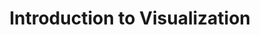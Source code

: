 ---
title: Introduction to Visualization
layout: slideshow
slides:



    - content: |

        # Introduction to Graphs and Visualization 



    - content: |

        ## What is Visualization? 


        + It is based on (non-visual) data
        + It produces an image
        + The result is readable and recognizable [Kosara (2007)](http://kosara.net/papers/2007/Kosara_IV_2007.pdf)
        {:.fragment}
            
      notes: |
        Its hard to to  give an exact definition of what visualization is. You'll know it when you see it. Sorry. 

        At the highest level Information visualization is the graphical representation of data (numerical, text, geographical etc). The data source is not something already visualized, its abstract.

        The requirement of producing an image may be obvious, but the point is that the produced image is the primary way of communication information. If it is secondary to something else, it is not a visualization.  

        When we say the result is readable and recognizable, we are setting a criteria that the visualization is a means to learn something about the underlying data. This is in contrast to "informative/information art", in which images are generated from data where conveying information is not their primary purpose.

        Scientific visualization is mainly concerned with developing representations of three or more dimensional data. For example MRI or an aerodynamics simulation. Scientific visualisations are less abstract than data visualizations.

        We are going to be focussing on Data Visualization, which we will take to mean "information which has been abstracted in some schematic form, including attributes or variables for the units of information " [Friendly](http://www.math.usu.edu/~symanzik/teaching/2009_stat6560/Downloads/Friendly_milestone.pdf). Data visualization encompasses statistical graphics, and plots amongst other things.

    - content: |
        ## A quick history
        


      notes: |

        Data Visualization began to emerge in the 16th century, prior to this data visualization was limited to maps and diagrams.  

        Creation of co-ordinate systems
        Theories in errors of measurement and estimation
        Collection of social and demographic data
        Keeping scientific data in tabular form

    - content: |
        ## A quick history    
        William Playfair invents line, area, bar and pie charts. 
        ![Timeseries](https://upload.wikimedia.org/wikipedia/commons/d/d8/Playfair_TimeSeries.png)

    - content: |
        ## The modern era
        High dimensional, interactive and dynamic  


      notes: |
        Huge increases in computer power and data sets
        New forms still being invented
        Moving bubble charts
        Word clouds
        circos images
        Friednly [2006](http://www.datavis.ca/papers/hbook.pdf) and the milestones in [dataviz](http://datavis.ca/milestones/) website by the same author give a good history of the field


    - content: |

        ## Why should we study it?

        * Provide context and link data
        * Develop new insights
        {:.fragment} 

      notes: |
        Effective science communication makes you a better scientist

       
    - class: center-aligned
      background-image: https://upload.wikimedia.org/wikipedia/commons/e/ec/Anscombe%27s_quartet_3.svg
      background-size: 30%
      background-position: 50% 70%



      content: |
        ## New Insights


        | Property|Value|
        |---|---|
        | Mean of x in each case | 9 (exact)| 
        | Sample variance of x in each case | 11(exact)| 
        | Mean of y in each case  | 7.50 (to 2 decimal places)|         
        | Sample variance of y in each case| 4.122 (to 3 decimal places)| 
        | Correlation between x and y in each case | 0.816 (to 3 decimal places)|                                 |
        | Linear regression line in each case| y = 3.00 + 0.500x (to 2 and 3 decimal places, respectively) |

      notes: |
        Pictured on the slide are the graphs of four data sets called Anscombes quartet. Each data set has the same mean and standard deviation, along with variance, correlation and linear regression. So if we were to solely look at the numeric summary statistics  of this data, we could come to the conclusion that they are pretty similar data sets. But by plotting them we can quickly see there are some big differences between the different data sets.




    - content: |

        ## Visualization is an investment

        Effective visualization not only makes your work more understandable to others but to yourself as well.
        {:.left-aligned}

        Time spent in developing skills in effective visualization will pay itself back many times.
        {:.left-aligned}


      notes: |
        Over time you will develop a library of techniques that you can use, as well a more literal library of snippets of code that can be re used

    - content: |

        ## Principles of Visualization (From Tufte)

        * Show the data "truthfully", don't distort it
        * Allow the viewer to understand the most ideas in the shortest time
        * Encourage the viewer to thinking about the form or substance of the data, not the method of display
        * Reveal the structure in the data at a variety of scales
        * Serve a clear purpose within the text or wherever it is displayed
        * Be integrated with other descriptions of the data
        {:.fragment}

      notes: |
        These principles are not absolute, but in general are a good guide to what you should and shouldn't do. They are fairly self explanatory, but here are some notes none the less

        Visualization are made with a message in mind, but that message should be a fair representation of what's in the data, not a distortion or exaggeration of anything present.

        When we are creating a visualization we want the viewing to get the message or idea being displayed quickly as well as conveying a depth of information at the same time. There is generally a trade off between speed of information retrieved by the viewer and the level of information shown.

        The particular method of visualization chosen should be almost transparent to the data, when we look at visualization we are drawn to features of the data, not the method used to display it. 

        [SOMETHING ABOUT SCALE]

        With regard to the last two points, a visualization should be part of whatever piece of media it is displayed in. If it is not stand alone piece, it should be part of and integrate with whatever it's in. It should be clear from a glance what it's prupose is and what it's being used for.






--- 